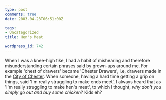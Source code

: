 ```yaml
---
type: post
comments: true
date: 2003-04-23T06:51:00Z

tags:
- Uncategorized
title: Hen's Meat

wordpress_id: 742
---
```


When I was a knee-high tike, I had a habit of mishearing and therefore misunderstanding certain phrases said by grown-ups around me. For example 'chest of drawers' became 'Chester Drawers', i.e, drawers made in the [City of Chester](http://www.cityofchester.org/). When someone, having a hard time getting a grip on things, said 'I'm really struggling to make ends meet', I always heard that as 'I'm really struggling to make hen's meat', to which I thought, _why don't you simply go out and buy some chicken_? Kids eh?
